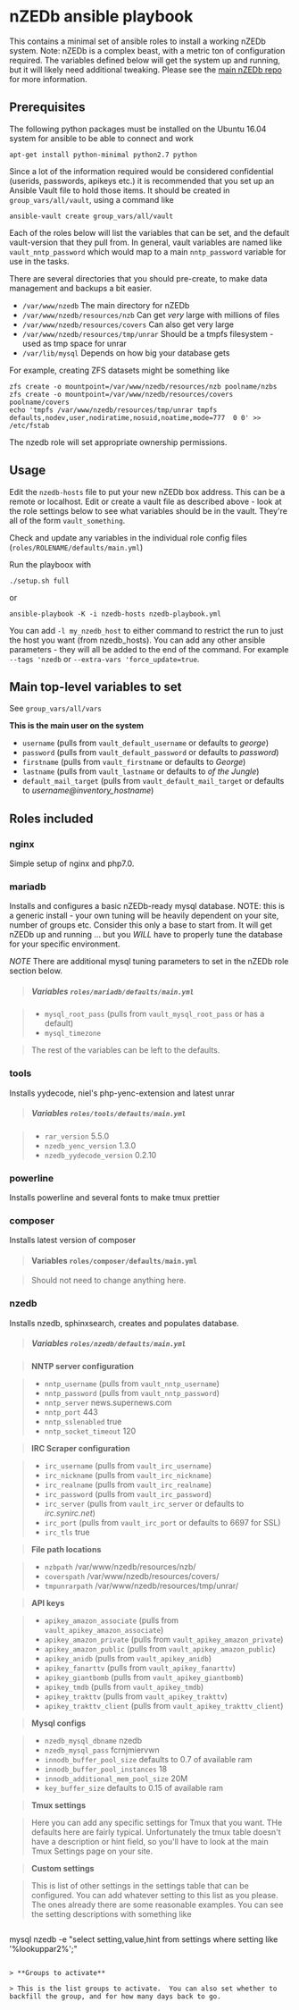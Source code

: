 # nZEDb ansible playbook

This contains a minimal set of ansible roles to install a working nZEDb system.  Note: nZEDb is a complex beast, with a metric ton of configuration required.  The variables defined below will get the system up and running, but it will likely need additional tweaking.  Please see the [main nZEDb repo](https://github.com/nZEDb/nZEDb "nZEDb github repo") for more information.

## Prerequisites

The following python packages must be installed on the Ubuntu 16.04 system for ansible to be able to connect and work

`apt-get install python-minimal python2.7 python`

Since a lot of the information required would be considered confidential (userids, passwords, apikeys etc.) it is recommended that you set up an Ansible Vault file to hold those items.  It should be created in `group_vars/all/vault`, using a command like

```
ansible-vault create group_vars/all/vault
```

Each of the roles below will list the variables that can be set, and the default vault-version that they pull from.  In general, vault variables are named like `vault_nntp_password` which would map to a main `nntp_password` variable for use in the tasks.

There are several directories that you should pre-create, to make data management and backups a bit easier.

* `/var/www/nzedb`                      The main directory for nZEDb
* `/var/www/nzedb/resources/nzb`        Can get *very* large with millions of files
* `/var/www/nzedb/resources/covers`     Can also get very large
* `/var/www/nzedb/resources/tmp/unrar`  Should be a tmpfs filesystem - used as tmp space for unrar
* `/var/lib/mysql`                      Depends on how big your database gets

For example, creating ZFS datasets might be something like

```
zfs create -o mountpoint=/var/www/nzedb/resources/nzb poolname/nzbs
zfs create -o mountpoint=/var/www/nzedb/resources/covers poolname/covers
echo 'tmpfs /var/www/nzedb/resources/tmp/unrar tmpfs defaults,nodev,user,nodiratime,nosuid,noatime,mode=777  0 0' >> /etc/fstab
```

The nzedb role will set appropriate ownership permissions.

## Usage

Edit the `nzedb-hosts` file to put your new nZEDb box address.  This can be a remote or localhost.  Edit or create a vault file as described above - look at the role settings below to see what variables should be in the vault.  They're all of the form `vault_something`.

Check and update any variables in the individual role config files (`roles/ROLENAME/defaults/main.yml`)

Run the playboox with

```
./setup.sh full
```

or

```
ansible-playbook -K -i nzedb-hosts nzedb-playbook.yml
```

You can add `-l my_nzedb_host` to either command to restrict the run to just the host you want (from nzedb_hosts).  You can add any other ansible parameters - they will all be added to the end of the command.  For example `--tags 'nzedb` or `--extra-vars 'force_update=true`.

## Main top-level variables to set

See `group_vars/all/vars`

**This is the main user on the system**

* `username`            (pulls from `vault_default_username` or defaults to _george_)
* `password`            (pulls from `vault_default_password` or defaults to _password_)
* `firstname`           (pulls from `vault_firstname` or defaults to _George_)
* `lastname`            (pulls from `vault_lastname`  or defaults to _of the Jungle_)
* `default_mail_target` (pulls from `vault_default_mail_target` or defaults to _username@inventory\_hostname_)

## Roles included

### nginx

Simple setup of nginx and php7.0.

### mariadb

Installs and configures a basic nZEDb-ready mysql database.  NOTE: this is a generic install - your own tuning will be heavily dependent on your site, number of groups etc.  Consider this only a base to start from.  It will get nZEDb up and running ... but you _WILL_ have to properly tune the database for your specific environment.

*NOTE* There are additional mysql tuning parameters to set in the nZEDb role section below.

> ##### Variables `roles/mariadb/defaults/main.yml`

> * `mysql_root_pass`  (pulls from `vault_mysql_root_pass` or has a default)
> * `mysql_timezone`

> The rest of the variables can be left to the defaults.

### tools

Installs yydecode, niel's php-yenc-extension and latest unrar

> ##### Variables `roles/tools/defaults/main.yml`

> * `rar_version` 5.5.0
> * `nzedb_yenc_version` 1.3.0
> * `nzedb_yydecode_version` 0.2.10

### powerline

Installs powerline and several fonts to make tmux prettier

### composer

Installs latest version of composer

> #### Variables `roles/composer/defaults/main.yml`

> Should not need to change anything here.

### nzedb

Installs nzedb, sphinxsearch, creates and populates database.

> ##### Variables `roles/nzedb/defaults/main.yml`

> **NNTP server configuration**

> * `nntp_username`       (pulls from `vault_nntp_username`)
> * `nntp_password`       (pulls from `vault_nntp_password`)
> * `nntp_server`         news.supernews.com
> * `nntp_port`           443
> * `nntp_sslenabled`     true
> * `nntp_socket_timeout` 120

> **IRC Scraper configuration**

> * `irc_username`        (pulls from `vault_irc_username`)
> * `irc_nickname`        (pulls from `vault_irc_nickname`)
> * `irc_realname`        (pulls from `vault_irc_realname`)
> * `irc_password`        (pulls from `vault_irc_password`)
> * `irc_server`          (pulls from `vault_irc_server` or defaults to _irc.synirc.net_)
> * `irc_port`            (pulls from `vault_irc_port` or defaults to 6697 for SSL)
> * `irc_tls`             true

> **File path locations**

> * `nzbpath`             /var/www/nzedb/resources/nzb/
> * `coverspath`          /var/www/nzedb/resources/covers/
> * `tmpunrarpath`        /var/www/nzedb/resources/tmp/unrar/

> **API keys**

> * `apikey_amazon_associate` (pulls from `vault_apikey_amazon_associate`)
> * `apikey_amazon_private`   (pulls from `vault_apikey_amazon_private`)
> * `apikey_amazon_public`    (pulls from `vault_apikey_amazon_public`)
> * `apikey_anidb`            (pulls from `vault_apikey_anidb`)
> * `apikey_fanarttv`         (pulls from `vault_apikey_fanarttv`)
> * `apikey_giantbomb`        (pulls from `vault_apikey_giantbomb`)
> * `apikey_tmdb`             (pulls from `vault_apikey_tmdb`)
> * `apikey_trakttv`          (pulls from `vault_apikey_trakttv`)
> * `apikey_trakttv_client`   (pulls from `vault_apikey_trakttv_client`)

> **Mysql configs**

> * `nzedb_mysql_dbname`      nzedb
> * `nzedb_mysql_pass`        fcrnjmiervwn
> * `innodb_buffer_pool_size` defaults to 0.7 of available ram
> * `innodb_buffer_pool_instances` 18
> * `innodb_additional_mem_pool_size` 20M
> * `key_buffer_size` defaults to 0.15 of available ram

> **Tmux settings**

> Here you can add any specific settings for Tmux that you want.  THe defaults here are fairly typical.  Unfortunately the tmux table doesn't have a description or hint field, so you'll have to look at the main Tmux Settings page on your site.

> **Custom settings**

> This is list of other settings in the settings table that can be configured.  You can add whatever setting to this list as you please.  The ones already there are some reasonable examples.  You can see the setting descriptions with something like

> ```
mysql nzedb -e "select setting,value,hint from settings where setting like '%lookuppar2%';"
```

> **Groups to activate**

> This is the list groups to activate.  You can also set whether to backfill the group, and for how many days back to go.

